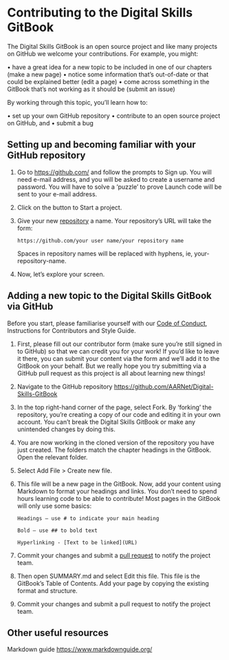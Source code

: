 # Contributing to the Digital Skills GitBook

The Digital Skills GitBook is an open source project and like many projects on GitHub we welcome your contributions. For example, you might:

•	have a great idea for a new topic to be included in one of our chapters (make a new page)
•	notice some information that’s out-of-date or that could be explained better (edit a page)
•	come across something in the GitBook that’s not working as it should be (submit an issue)

By working through this topic, you’ll learn how to:

•	set up your own GitHub repository
•	contribute to an open source project on GitHub, and
•	submit a bug 

## Setting up and becoming familiar with your GitHub repository

1.	Go to https://github.com/ and follow the prompts to Sign up. You will need e-mail address, and you will be asked to create a username and password. You will have to solve a ‘puzzle’ to prove Launch code will be sent to your e-mail address.

2.	Click on the button to Start a project.

3.	Give your new [repository](https://github.com/AARNet/Digital-Skills-GitBook/blob/master/glossary.md#repository) a name. Your repository’s URL will take the form: 

        https://github.com/your user name/your repository name
        
    Spaces in repository names will be replaced with hyphens, ie, your-repository-name.

4.	Now, let’s explore your screen. 


## Adding a new topic to the Digital Skills GitBook via GitHub

Before you start, please familiarise yourself with our [Code of Conduct](https://app.gitbook.com/@aarnet/s/digital-skills-gitbook-1/code-of-conduct), Instructions for Contributors and Style Guide.


1.	First, please fill out our contributor form (make sure you’re still signed in to GitHub) so that we can credit you for your work! If you’d like to leave it there, you can submit your content via the form and we’ll add it to the GitBook on your behalf. But we really hope you try submitting via a GitHub pull request as this project is all about learning new things!

2.	Navigate to the GitHub repository https://github.com/AARNet/Digital-Skills-GitBook

3.	In the top right-hand corner of the page, select Fork. By ‘forking’ the repository, you’re creating a copy of our code and editing it in your own account. You can’t break the Digital Skills GitBook or make any unintended changes by doing this.

4.	You are now working in the cloned version of the repository you have just created. The folders match the chapter headings in the GitBook. Open the relevant folder.

5.	Select Add File > Create new file.

6.	This file will be a new page in the GitBook. Now, add your content using Markdown to format your headings and links. You don’t need to spend hours learning code to be able to contribute! Most pages in the GitBook will only use some basics:

        Headings – use # to indicate your main heading

        Bold – use ## to bold text

        Hyperlinking - [Text to be linked](URL)


7.	Commit your changes and submit a [pull request](https://github.com/AARNet/Digital-Skills-GitBook/blob/master/glossary.md#pullrequest) to notify the project team. 

8.	Then open SUMMARY.md and select Edit this file. This file is the GitBook’s Table of Contents. Add your page by copying the existing format and structure.

9.	Commit your changes and submit a pull request to notify the project team.



## Other useful resources

Markdown guide https://www.markdownguide.org/
